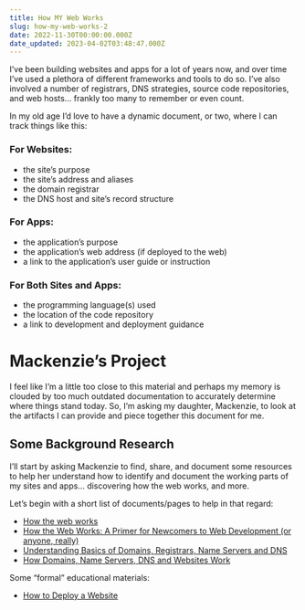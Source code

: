 ```yaml
---
title: How MY Web Works
slug: how-my-web-works-2
date: 2022-11-30T00:00:00.000Z
date_updated: 2023-04-02T03:48:47.000Z
---
```


I’ve been building websites and apps for a lot of years now, and over time I’ve used a plethora of different frameworks and tools to do so.  I’ve also involved a number of registrars, DNS strategies, source code repositories, and web hosts… frankly too many to remember or even count.

In my old age I’d love to have a dynamic document, or two, where I can track things like this:

### For Websites:

- the site’s purpose
- the site’s address and aliases
- the domain registrar
- the DNS host and site’s record structure

### For Apps:

- the application’s purpose
- the application’s web address (if deployed to the web)
- a link to the application’s user guide or instruction

### For Both Sites and Apps:

- the programming language(s) used
- the location of the code repository
- a link to development and deployment guidance

# Mackenzie’s Project

I feel like I’m a little too close to this material and perhaps my memory is clouded by too much outdated documentation to accurately determine where things stand today.  So, I’m asking my daughter, Mackenzie, to look at the artifacts I can provide and piece together this document for me.

## Some Background Research

I’ll start by asking Mackenzie to find, share, and document some resources to help her understand how to identify and document the working parts of my sites and apps… discovering how the web works, and more.

Let’s begin with a short list of documents/pages to help in that regard:

- [How the web works](https://developer.mozilla.org/en-US/docs/Learn/Getting_started_with_the_web/How_the_Web_works)
- [How the Web Works: A Primer for Newcomers to Web Development (or anyone, really)](https://www.freecodecamp.org/news/how-the-web-works-a-primer-for-newcomers-to-web-development-or-anyone-really-b4584e63585c/)
- [Understanding Basics of Domains, Registrars, Name Servers and DNS](https://www.paperstreet.com/blog/domains-registrars-name-servers-and-dns-oh-my/)
- [How Domains, Name Servers, DNS and Websites Work](https://www.paperstreet.com/blog/how-domains-name-servers-dns-and-websites-work/)

Some “formal” educational materials:

- [How to Deploy a Website](https://www.codecademy.com/learn/deploy-a-website)
